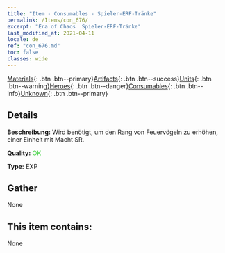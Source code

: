 ```yaml
---
title: "Item - Consumables - Spieler-ERF-Tränke"
permalink: /Items/con_676/
excerpt: "Era of Chaos  Spieler-ERF-Tränke"
last_modified_at: 2021-04-11
locale: de
ref: "con_676.md"
toc: false
classes: wide
---
```

 [Materials](/de/Items/){: .btn .btn--primary}[Artifacts](/de/Items/Artifacts/){: .btn .btn--success}[Units](/de/Items/Units/){: .btn .btn--warning}[Heroes](/de/Items/Heroes/){: .btn .btn--danger}[Consumables](/de/Items/Consumables/){: .btn .btn--info}[Unknown](/de/Items/Unknown/){: .btn .btn--primary}

## Details
 **Beschreibung:** Wird benötigt, um den Rang von Feuervögeln zu erhöhen, einer Einheit mit Macht SR.

 **Quality:** <span style="color: #32CD32">OK</span>

 **Type:** EXP

## Gather

  None

## This item contains:

  None

